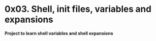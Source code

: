 # 0x03. Shell, init files, variables and expansions

**Project to learn shell variables and shell expansions**
